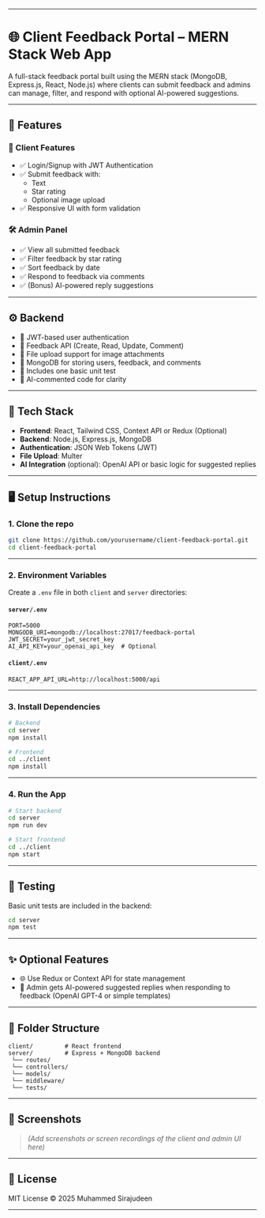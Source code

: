 
---

# 🌐 Client Feedback Portal – MERN Stack Web App

A full-stack feedback portal built using the MERN stack (MongoDB, Express.js, React, Node.js) where clients can submit feedback and admins can manage, filter, and respond with optional AI-powered suggestions.

---

## 🚀 Features

### 👤 Client Features
- ✅ Login/Signup with JWT Authentication
- ✅ Submit feedback with:
  - Text
  - Star rating
  - Optional image upload
- ✅ Responsive UI with form validation

### 🛠️ Admin Panel
- ✅ View all submitted feedback
- ✅ Filter feedback by star rating
- ✅ Sort feedback by date
- ✅ Respond to feedback via comments
- ✅ (Bonus) AI-powered reply suggestions

---

## ⚙️ Backend

- 🔐 JWT-based user authentication
- 📝 Feedback API (Create, Read, Update, Comment)
- 📁 File upload support for image attachments
- 💾 MongoDB for storing users, feedback, and comments
- 🧪 Includes one basic unit test
- 🤖 AI-commented code for clarity

---

## 🧱 Tech Stack

- **Frontend**: React, Tailwind CSS, Context API or Redux (Optional)
- **Backend**: Node.js, Express.js, MongoDB
- **Authentication**: JSON Web Tokens (JWT)
- **File Upload**: Multer
- **AI Integration** (optional): OpenAI API or basic logic for suggested replies

---

## 🖥️ Setup Instructions

### 1. Clone the repo

```bash
git clone https://github.com/yourusername/client-feedback-portal.git
cd client-feedback-portal
```

---

### 2. Environment Variables

Create a `.env` file in both `client` and `server` directories:

#### `server/.env`

```
PORT=5000
MONGODB_URI=mongodb://localhost:27017/feedback-portal
JWT_SECRET=your_jwt_secret_key
AI_API_KEY=your_openai_api_key  # Optional
```

#### `client/.env`

```
REACT_APP_API_URL=http://localhost:5000/api
```

---

### 3. Install Dependencies

```bash
# Backend
cd server
npm install

# Frontend
cd ../client
npm install
```

---

### 4. Run the App

```bash
# Start backend
cd server
npm run dev

# Start frontend
cd ../client
npm start
```

---

## 🧪 Testing

Basic unit tests are included in the backend:

```bash
cd server
npm test
```

---

## ✨ Optional Features

- 🌐 Use Redux or Context API for state management
- 🤖 Admin gets AI-powered suggested replies when responding to feedback (OpenAI GPT-4 or simple templates)

---

## 📁 Folder Structure

```
client/         # React frontend
server/         # Express + MongoDB backend
 └── routes/
 └── controllers/
 └── models/
 └── middleware/
 └── tests/
```

---

## 📸 Screenshots

> *(Add screenshots or screen recordings of the client and admin UI here)*

---

## 📄 License

MIT License © 2025 Muhammed Sirajudeen



---

